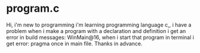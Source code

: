 # program.c
Hi, i'm new to programming i'm learning programming language c,, i have a problem when i make a program with a declaration and definition i get an error in build messages: WinMain@16, when i start that program in terminal i get error: pragma once in main file. Thanks in advance. 
